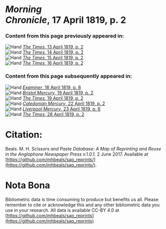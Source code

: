 # *Morning Chronicle*, 17 April 1819, p. 2  
  
### Content from this page previously appeared in:  
![Hand](http://scissorsandpaste.net/wp-content/uploads/2017/06/smallhandpointer.png) [*The Times*, 13 April 1819, p. 2](https://mhbeals.github.io/sap_html/The-Times/The-Times-13-April-1819-p-2)  
![Hand](http://scissorsandpaste.net/wp-content/uploads/2017/06/smallhandpointer.png) [*The Times*, 14 April 1819, p. 2](https://mhbeals.github.io/sap_html/The-Times/The-Times-14-April-1819-p-2)  
![Hand](http://scissorsandpaste.net/wp-content/uploads/2017/06/smallhandpointer.png) [*The Times*, 15 April 1819, p. 2](https://mhbeals.github.io/sap_html/The-Times/The-Times-15-April-1819-p-2)  
![Hand](http://scissorsandpaste.net/wp-content/uploads/2017/06/smallhandpointer.png) [*The Times*, 16 April 1819, p. 2](https://mhbeals.github.io/sap_html/The-Times/The-Times-16-April-1819-p-2)  
  
### Content from this page subsequently appeared in:  
![Hand](http://scissorsandpaste.net/wp-content/uploads/2017/06/smallhandpointer.png) [*Examiner*, 18 April 1819, p. 8](https://mhbeals.github.io/sap_html/Examiner/Examiner-18-April-1819-p-8)  
![Hand](http://scissorsandpaste.net/wp-content/uploads/2017/06/smallhandpointer.png) [*Bristol Mercury*, 19 April 1819, p. 2](https://mhbeals.github.io/sap_html/Bristol-Mercury/Bristol-Mercury-19-April-1819-p-2)  
![Hand](http://scissorsandpaste.net/wp-content/uploads/2017/06/smallhandpointer.png) [*The Times*, 19 April 1819, p. 2](https://mhbeals.github.io/sap_html/The-Times/The-Times-19-April-1819-p-2)  
![Hand](http://scissorsandpaste.net/wp-content/uploads/2017/06/smallhandpointer.png) [*Caledonian Mercury*, 22 April 1819, p. 2](https://mhbeals.github.io/sap_html/Caledonian-Mercury/Caledonian-Mercury-22-April-1819-p-2)  
![Hand](http://scissorsandpaste.net/wp-content/uploads/2017/06/smallhandpointer.png) [*Liverpool Mercury*, 23 April 1819, p. 6](https://mhbeals.github.io/sap_html/Liverpool-Mercury/Liverpool-Mercury-23-April-1819-p-6)  
![Hand](http://scissorsandpaste.net/wp-content/uploads/2017/06/smallhandpointer.png) [*The Times*, 28 April 1819, p. 2](https://mhbeals.github.io/sap_html/The-Times/The-Times-28-April-1819-p-2)  


# Citation: 

Beals. M. H. *Scissors and Paste Database: A Map of Reprinting and Reuse in the Anglophone Newspaper Press v.1.0.1.* 2 June 2017. Available at [https://github.com/mhbeals/sap_reprints/](https://github.com/mhbeals/sap_reprints/). 

# Nota Bona

Bibliometric data is time consuming to produce but benefits us all. Please remember to cite or acknowledge this and any other bibliometric data you use in your research. All data is available CC-BY 4.0 at [https://github.com/mhbeals/sap_reprints](https://github.com/mhbeals/sap_reprints)